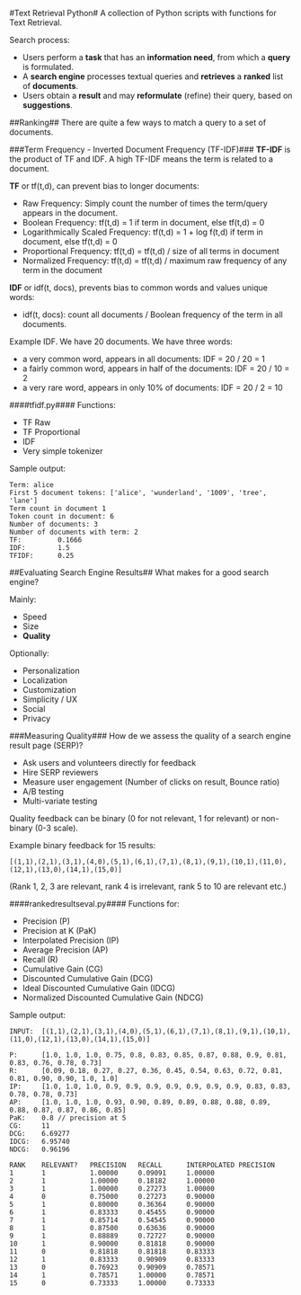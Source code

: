 #Text Retrieval Python#
A collection of Python scripts with functions for Text Retrieval.

Search process:
- Users perform a **task** that has an **information need**, from which a **query** is formulated.
- A **search engine** processes textual queries and **retrieves** a **ranked** list of **documents**.
- Users obtain a **result** and may **reformulate** (refine) their query, based on **suggestions**.

##Ranking##
There are quite a few ways to match a query to a set of documents.

###Term Frequency - Inverted Document Frequency (TF-IDF)###
**TF-IDF** is the product of TF and IDF. A high TF-IDF means the term is related to a document.

**TF** or tf(t,d), can prevent bias to longer documents:
- Raw Frequency: Simply count the number of times the term/query appears in the document.
- Boolean Frequency: tf(t,d) = 1 if term in document, else tf(t,d) = 0
- Logarithmically Scaled Frequency: tf(t,d) = 1 + log f(t,d) if term in document, else tf(t,d) = 0
- Proportional Frequency: tf(t,d) = tf(t,d) / size of all terms in document
- Normalized Frequency: tf(t,d) = tf(t,d) / maximum raw frequency of any term in the document

**IDF** or idf(t, docs), prevents bias to common words and values unique words:
- idf(t, docs): count all documents / Boolean frequency of the term in all documents.

Example IDF. We have 20 documents. We have three words:
- a very common word, appears in all documents: IDF = 20 / 20 = 1
- a fairly common word, appears in half of the documents: IDF = 20 / 10 = 2
- a very rare word, appears in only 10% of documents: IDF = 20 / 2 = 10

####tfidf.py####
Functions:
- TF Raw
- TF Proportional
- IDF
- Very simple tokenizer

Sample output:

	Term: alice
	First 5 document tokens: ['alice', 'wunderland', '1009', 'tree', 'lane']
	Term count in document 1
	Token count in document: 6
	Number of documents: 3
	Number of documents with term: 2
	TF:         0.1666
	IDF:        1.5
	TFIDF:      0.25

##Evaluating Search Engine Results##
What makes for a good search engine? 

Mainly:
- Speed
- Size
- **Quality**

Optionally:
- Personalization
- Localization
- Customization
- Simplicity / UX
- Social
- Privacy

###Measuring Quality###
How de we assess the quality of a search engine result page (SERP)?
- Ask users and volunteers directly for feedback
- Hire SERP reviewers
- Measure user engagement (Number of clicks on result, Bounce ratio)
- A/B testing
- Multi-variate testing

Quality feedback can be binary (0 for not relevant, 1 for relevant) or non-binary (0-3 scale).

Example binary feedback for 15 results:

	[(1,1),(2,1),(3,1),(4,0),(5,1),(6,1),(7,1),(8,1),(9,1),(10,1),(11,0),(12,1),(13,0),(14,1),(15,0)]

(Rank 1, 2, 3 are relevant, rank 4 is irrelevant, rank 5 to 10 are relevant etc.)

####rankedresultseval.py####
Functions for:
- Precision (P)
- Precision at K (PaK)
- Interpolated Precision (IP)
- Average Precision (AP)
- Recall (R)
- Cumulative Gain (CG)
- Discounted Cumulative Gain (DCG)
- Ideal Discounted Cumulative Gain (IDCG)
- Normalized Discounted Cumulative Gain (NDCG)

Sample output:

	INPUT:	[(1,1),(2,1),(3,1),(4,0),(5,1),(6,1),(7,1),(8,1),(9,1),(10,1),(11,0),(12,1),(13,0),(14,1),(15,0)]

	P: 		[1.0, 1.0, 1.0, 0.75, 0.8, 0.83, 0.85, 0.87, 0.88, 0.9, 0.81, 0.83, 0.76, 0.78, 0.73]
	R: 		[0.09, 0.18, 0.27, 0.27, 0.36, 0.45, 0.54, 0.63, 0.72, 0.81, 0.81, 0.90, 0.90, 1.0, 1.0]
	IP: 	[1.0, 1.0, 1.0, 0.9, 0.9, 0.9, 0.9, 0.9, 0.9, 0.9, 0.83, 0.83, 0.78, 0.78, 0.73]
	AP: 	[1.0, 1.0, 1.0, 0.93, 0.90, 0.89, 0.89, 0.88, 0.88, 0.89, 0.88, 0.87, 0.87, 0.86, 0.85]
	PaK: 	0.8 // precision at 5
	CG: 	11
	DCG: 	6.69277
	IDCG: 	6.95740
	NDCG: 	0.96196

	RANK	RELEVANT?	PRECISION	RECALL		INTERPOLATED PRECISION
	1		1			1.00000		0.09091		1.00000
	2		1			1.00000		0.18182		1.00000
	3		1			1.00000		0.27273		1.00000
	4		0			0.75000		0.27273		0.90000
	5		1			0.80000		0.36364		0.90000
	6		1			0.83333		0.45455		0.90000
	7		1			0.85714		0.54545		0.90000
	8		1			0.87500		0.63636		0.90000
	9		1			0.88889		0.72727		0.90000
	10		1			0.90000		0.81818		0.90000
	11		0			0.81818		0.81818		0.83333
	12		1			0.83333		0.90909		0.83333
	13		0			0.76923		0.90909		0.78571
	14		1			0.78571		1.00000		0.78571
	15		0			0.73333		1.00000		0.73333
